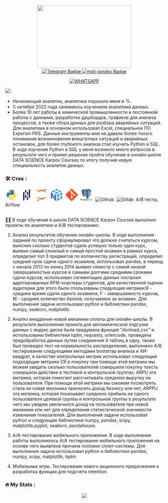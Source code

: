 <div id="header" align="center">
  <img src="https://media.giphy.com/media/jdPMeyv9rn0hZHh8n9/giphy.gif" width="300" height="200"/>
</div>

<div id="badges" align="center">
  <a href="https://t.me/Shikhanov63">
    <img src="https://img.shields.io/badge/Telegram-blue?logo=telegram&logoColor=white" alt="Telegram Badge"/>
  </a>
  <a href="mailto:ShikhanovAS@yandex.ru">
    <img src="https://img.shields.io/badge/-Yandex-red?logo=Yandex&logoColor=white" alt="mail.yandex Badge"/>
  </a>
  
  <a href="">[![WHATSAPP](https://img.shields.io/badge/-WHATSAPP-28D146?style=for-the-badge&logo=whatsapp&logoColor=FFFFFF)](https://wa.me/9084028885)</a>
  
</div>
<div id="header" align="left">
  <img src="https://media.giphy.com/media/v1.Y2lkPTc5MGI3NjExZDZjODkzNDFhYzlmNjBlMTQ2MjU4MjZiMjgxN2VjYjQwOTU3Mzg0MCZjdD1z/06URZ07ghkLOiziKPr/giphy.gif" width="150"/>:
</div>

- Начинающий аналитик, аналитика поразила меня в 	:cupid:.
- С октября 2022 года занимаюсь изучением аналитики данных.  
- Более 10 лет работы в химической промышленности и постоянной работы с данными, разработки дашбордов, графиков для анализа процессов, а также сбора данных для разбора аварийных ситуаций. Для аналитики в основном использовал Excel, специальное ПО Experion PKS. Данные инструменты мне не давали более тоного понимания возникновения внештатных ситуаций и аварийных остановок, для более глубокого анализа стал изучать Python и SQL. В ходе изучения Python и SQL у меня возникло много вопросов в результате чего я принял решение пройти обучение в онлайн школе DATA SCIENCE Karpov Courses по итогу получив новую специальность аналитик данных.

### :hammer_and_wrench: Стек :
<div>
  <img src="https://github.com/devicons/devicon/blob/master/icons/python/python-original.svg" title="Python" alt="Python" width="40" height="40"/>&nbsp;
  <img src="https://github.com/devicons/devicon/blob/master/icons/pandas/pandas-original.svg" title="Pandas" alt="Pandas" width="40" height="40"/>&nbsp;
  <img src="https://github.com/devicons/devicon/blob/master/icons/jupyter/jupyter-original.svg" title="Jupyter" alt="Jupyter" width="40" height="40"/>&nbsp;
  <img src="https://github.com/devicons/devicon/blob/master/icons/numpy/numpy-original.svg" title="Numpy" alt="Numpy" width="40" height="40"/>&nbsp;
  <img src="https://github.com/devicons/devicon/blob/master/icons/git/git-original.svg" title="Git" alt="Git" width="40" height="40"/>&nbsp;
  <img src="https://github.com/devicons/devicon/blob/master/icons/postgresql/postgresql-original-wordmark.svg" title="PostgreSQL" alt="PostgreSQL" width="40" height="40"  />&nbsp; 
  <img src="https://cdn.jsdelivr.net/gh/devicons/devicon/icons/github/github-original-wordmark.svg"  title="Github" alt="Github" width="40" height="40"  />&nbsp; 
<img src="https://cdn.jsdelivr.net/gh/devicons/devicon/icons/gitlab/gitlab-original-wordmark.svg" title="Gitlab" alt="Gitlab" width="40" height="40"  />&nbsp;
       A/B тесты, Airflow
</div>

<br> :man_student: В ходе обучения в школе DATA SCIENCE Karpov Courses выполнил проекты по аналитике и А/В тестированию:

1.	Анализ результатов обучения онлайн-школы. В ходе выполнения заданий по проекту сформулировал что должно считаться курсом, выяснил сколько студентов сдали успешно только один курс, выявил самый сложный и самый простой экзамен в рамках курса, определил топ 3 предметов по колличеству регистраций, определил средний срок сдачи одного экзамена, использовал pandas, в период с начала 2013 по конец 2014 выявил семестр с самой низкой завершаемостью курсов и самыми долгими средними сроками сдачи курсов, использовал сегментацию данных построил адаптированные RFM-кластеры студентов, для качественной оценки аудитории для этого были спользованы следующие метрики:R - среднее время сдачи одного экзамена, F - завершаемость курсов, M - среднее количество баллов, получаемое за экзамен. Для выполнения задачи использовал python и библиотеки pandas, numpy, seaborn, matplotlib.

2.	Анализ внедрения новой механики оплаты для онлайн-школы. В результате выполнения проекта для автоматической подгузки данных с яндекс диска была придумана функция "donload_csv" и использованы библиотеки tqdm, requests, urlencode, проведена предобработка данных путем соединения 4 таблиц в одну, также был проведен тест на нормальность распределения, выполнено А/В тестирование следующими методами bootstrap анализа и ХИ-квадрат, в качестве контрольных метрик использовал следующие подходящие метрики CR в покупку при помощи этой метрики мы можем увидеть сколько пользователей совершили покупку тоесть совершили действие в тестовой и контрольной группах, ARPU эта метрика, которая помогает рассчитывать среднюю выручку на пользователя. При помощи этой метрики мы сможем посмотреть стала ли новая механика приносить доход бизнесу или нет, ARPPU эта метрика, которая показывает среднюю прибыль на одного пользователя целевой группы и контрольной группы в результате чего мы увидим увеличился доход на пользователя при новой механики или нет для определения статистической значимости изменения показателей. Для выполнения задачи использовал python и следующие библиотеки numpy, pandas, scipy, matplotlib.pyplot, seaborn, pandahouse.   

3.  А/А-тестирование мобильного приложения. В ходе выполнения работы выполнилось А/А тестирование мобильного приложения на основе чего выявлена причина поломки сплит-системы. Для выполнения задачи использовал python и библиотеки pandas, numpy, scipy, matplotlib, tqdm.
 
4. Мобильные игры. Тестирование нового акционного предложения и разработка функции для подсчета retention.

### :fire: My Stats :
<div id="header" align="center">
  
 ![](http://github-profile-summary-cards.vercel.app/api/cards/stats?username=Aleksandr-Shikhanov&theme=default)   
  
</div>         
